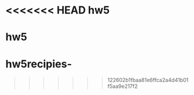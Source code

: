 <<<<<<< HEAD
hw5
===

hw5
=======
hw5recipies-
============
>>>>>>> 122602b1fbaa81e6ffca2a4d41b01f5aa9e217f2

